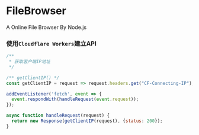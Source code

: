 # FileBrowser
A Online File Browser By Node.js



### 使用`Cloudflare Workers`建立API

```JavaScript
/**
 * 获取客户端IP地址
 */

/** getClientIP() */
const getClientIP = request => request.headers.get("CF-Connecting-IP");

addEventListener('fetch', event => {
  event.respondWith(handleRequest(event.request));
});

async function handleRequest(request) {
  return new Response(getClientIP(request), {status: 200});
}
```
